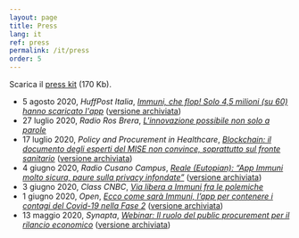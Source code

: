 ```yaml
---
layout: page
title: Press
lang: it
ref: press
permalink: /it/press
order: 5
---
```


Scarica il [press kit](/assets/Eutopian_Press_Kit_20200528.zip) (170 Kb).

* 5 agosto 2020, *HuffPost Italia*, [*Immuni, che flop! Solo 4,5 milioni (su 60) hanno scaricato l'app*](https://www.huffingtonpost.it/entry/immuni-che-flop-solo-45-milioni-su-60-hanno-scaricato-lapp_it_5f2aafa4c5b64d7a55ed0383) ([versione archiviata](https://web.archive.org/web/*/https://www.huffingtonpost.it/entry/immuni-che-flop-solo-45-milioni-su-60-hanno-scaricato-lapp_it_5f2aafa4c5b64d7a55ed0383))
* 27 luglio 2020, *Radio Ros Brera*, [*L'innovazione possibile non solo a parole*](http://www.radiorosbrera.com/2020/07/27/roberto-reale-eutopian-e-il-tema-dellinnovazione-possibile-e-non-solo-a-parole/)
* 17 luglio 2020, *Policy and Procurement in Healthcare*, [*Blockchain: il documento degli esperti del MISE non convince, soprattutto sul fronte sanitario*](https://web.archive.org/web/*/https://www.pphc.it/blockchain-il-documento-degli-esperti-del-mise-non-convince-soprattutto-sul-fronte-sanitario/) ([versione archiviata](http://web.archive.org/web/20200717175155/https://www.pphc.it/blockchain-il-documento-degli-esperti-del-mise-non-convince-soprattutto-sul-fronte-sanitario/))
* 4 giugno 2020, *Radio Cusano Campus*, [*Reale (Eutopian): “App Immuni molto sicura, paure sulla privacy infondate”*](https://www.tag24.it/257090-reale-eutopian-app-immuni-sicura-paure-sulla-privacy-infondate/) ([versione archiviata](http://web.archive.org/web/*/https://www.tag24.it/257090-reale-eutopian-app-immuni-sicura-paure-sulla-privacy-infondate/))
* 3 giugno 2020, *Class CNBC*, [*Via libera a Immuni fra le polemiche*](https://youtu.be/pPQURzro7uM)
* 1 giugno 2020, *Open*, [*Ecco come sarà Immuni, l’app per contenere i contagi del Covid-19 nella Fase 2*](https://www.open.online/2020/06/01/ecco-come-sara-immuni-app-per-contenere-i-contagi-del-coronavirus-nella-fase-2/) ([versione archiviata](https://web.archive.org/web/*/https://www.open.online/2020/06/01/ecco-come-sara-immuni-app-per-contenere-i-contagi-del-coronavirus-nella-fase-2/))
* 13 maggio 2020, *Synapta*, [*Webinar: Il ruolo del public procurement per il rilancio economico*](https://contrattipubblici.org/blog/2020/05/13/webinar-il-ruolo-del-public-procurement-per-il-rilancio-economico/) ([versione archiviata](http://web.archive.org/web/*/https://contrattipubblici.org/blog/2020/05/13/webinar-il-ruolo-del-public-procurement-per-il-rilancio-economico))
